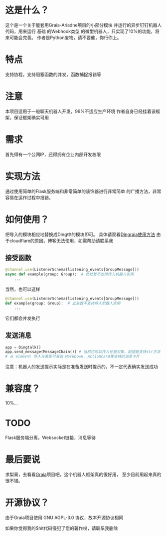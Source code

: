 ﻿# 这是什么？
这个是一个关于能套用Graia-Ariadne项目的小部分模块
并运行的异步钉钉机器人代码，用来运行 基础 的Webhook类型
的微型机器人，只实现了10%的功能，将来可能会完善。
作者是Python废物，请不要催，你行你上。

# 特点
支持协程，支持阻塞函数的并发，函数捕捉报错等

# 注意
本项目适用于一般聊天机器人开发，99%不适应生产环境
作者自身已经挂着该框架，保证框架确实可用

# 需求
首先得有一个公网IP，还得拥有企业内部开发权限

# 实现方法
通过使用简单的Flask服务端和非常简单的装饰器进行非常简单
的广播方法，非常容易在运作过程中报错。

# 如何使用？
把导入的模块相应地替换成Ding中的模块即可。
具体请观看[Dingraia使用方法](https://wps.lxyddice.top/meihuaguangshuo/dingraia%E4%BD%BF%E7%94%A8%E6%96%B9%E6%B3%95/)
由于cloudflare的原因，博客无法使用，如需帮助请联系我
## 接受函数
```python
@channel.use(ListenerSchema(listening_events[GroupMessage]))
async def example(group: Group):  # 此处暂不支持传入机器人实例
    ...
```
当然，也可以这样
```python
@channel.use(ListenerSchema(listening_events[GroupMessage]))
def example(group: Group):  # 此处暂不支持传入机器人实例
    ...
```
它们都会并发执行
## 发送消息
```python
app = Dingtalk()
app.send_message(MessageChain()) # 当然也可以传入任意对象，前提是支持str方法
# 从 element 导入元素即可发送 MarkDown, ActionCard等支持的消息卡片
```
注意：机器人的发送提示实际是在准备发送时提示的，不一定代表确实发送成功

# 兼容度？
10%...

# TODO
Flask服务端分离，Websocket链接，消息等待

# 最后要说
求梨膏，去看看[Graia](https://github.com/GraiaProject/Ariadne)项目吧，这个机器人框架真的很好用，
至少目前用起来真的很不错。

# 开源协议？
由于Graia项目使用 GNU AGPL-3.0 协议，故本开源协议相同

如果你觉得我的$hit代码侵犯了您的著作权，请联系我删除
